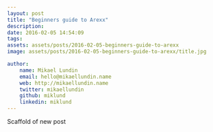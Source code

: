 ```yaml
---
layout: post
title: "Beginners guide to Arexx"
description: 
date: 2016-02-05 14:54:09
tags: 
assets: assets/posts/2016-02-05-beginners-guide-to-arexx
image: assets/posts/2016-02-05-beginners-guide-to-arexx/title.jpg

author: 
    name: Mikael Lundin
    email: hello@mikaellundin.name 
    web: http://mikaellundin.name
    twitter: mikaellundin
    github: miklund
    linkedin: miklund
---
```


Scaffold of new post
